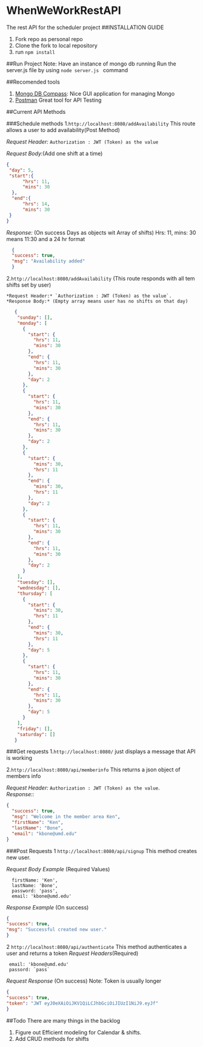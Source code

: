 # WhenWeWorkRestAPI
The rest API for the scheduler project
##INSTALLATION GUIDE
1. Fork repo as personal repo
2. Clone the fork to local repository
3. run ``` npm install ```

##Run Project
Note: Have an instance of mongo db running
Run the server.js file by using ```node server.js ``` command

##Recomended tools
 1.  [Mongo DB Compass](https://www.mongodb.com/download-center?jmp=nav#compass):  Nice GUI application for managing Mongo
 2.  [Postman](https://www.getpostman.com/) Great tool for API Testing

##Current API Methods

###Schedule methods
 1.`http://localhost:8080/addAvailability` This route allows a user to add availability(Post Method)
   
   *Request Header:* `Authorization : JWT (Token) as the value`
   
   *Request Body:*(Add one shift at a time) 
   ```json
   {
    "day": 5,
    "start":{
     	 "hrs": 11,
     	 "mins": 30
     },
     "end":{
     	 "hrs": 14,
     	 "mins": 30
    }
   }
   ```
   *Response:* (On success Days as objects wit Array of shifts) Hrs: 11, mins: 30 means 11:30 and a 24 hr format
   ```json
     {
     "success": true,
     "msg": "Availability added"
     }
   ```
  
  2.`http://localhost:8080/addAvailability` (This route responds with all tem shifts set by user)
    
    *Request Header:* `Authorization : JWT (Token) as the value`.
    *Response Body:* (Empty array means user has no shifts on that day) 
     
   ```json
      {
       "sunday": [],
       "monday": [
         {
           "start": {
             "hrs": 11,
             "mins": 30
           },
           "end": {
             "hrs": 11,
             "mins": 30
           },
           "day": 2
         },
         {
           "start": {
             "hrs": 11,
             "mins": 30
           },
           "end": {
             "hrs": 11,
             "mins": 30
           },
           "day": 2
         },
         {
           "start": {
             "mins": 30,
             "hrs": 11
           },
           "end": {
             "mins": 30,
             "hrs": 11
           },
           "day": 2
         },
         {
           "start": {
             "hrs": 11,
             "mins": 30
           },
           "end": {
             "hrs": 11,
             "mins": 30
           },
           "day": 2
         }
       ],
       "tuesday": [],
       "wednesday": [],
       "thursday": [
         {
           "start": {
             "mins": 30,
             "hrs": 11
           },
           "end": {
             "mins": 30,
             "hrs": 11
           },
           "day": 5
         },
         {
           "start": {
             "hrs": 11,
             "mins": 30
           },
           "end": {
             "hrs": 11,
             "mins": 30
           },
           "day": 5
         }
       ],
       "friday": [],
       "saturday": []
      }
   ```
    

###Get requests
 1.`http://localhost:8080/`  just displays a message that API is working


 2.`http://localhost:8080/api/memberinfo` This returns a json object of members info
   
   *Request Header:* `Authorization : JWT (Token) as the value`.  
   *Response:*:
   ```json
   {
     "success": true,
     "msg": "Welcome in the member area Ken",
     "firstName": "Ken",
     "lastName": "Bone",
     "email": "kbone@umd.edu"
   }
   ```
   
   
###Post Requests
  1 `http://localhost:8080/api/signup` This method creates new user.
  
  *Request Body Example* (Required Values)
  ```
    firstName: 'Ken',
    lastName: 'Bone',
    password: 'pass',
    email: 'kbone@umd.edu'
  ```
  *Response Example* (On success)
  ```json
  {
  "success": true,
  "msg": "Successful created new user."
  }
  ```
  
  2 `http://localhost:8080/api/authenticate` This method authenticates a user and returns a token 
  *Request Headers*(Required)
  ```
   email: 'kbone@umd.edu'
   passord: `pass`
  ```
  
  *Request Response* (On success) Note: Token is usually longer
  ```json
  {
  "success": true,
  "token": "JWT eyJ0eXAiOiJKV1QiLCJhbGciOiJIUzI1NiJ9.eyJf"
  }
  ```

##Todo
There are many things in the backlog 

1. Figure out Efficient modeling for Calendar & shifts.
2. Add CRUD methods for shifts

  
       
   
    



